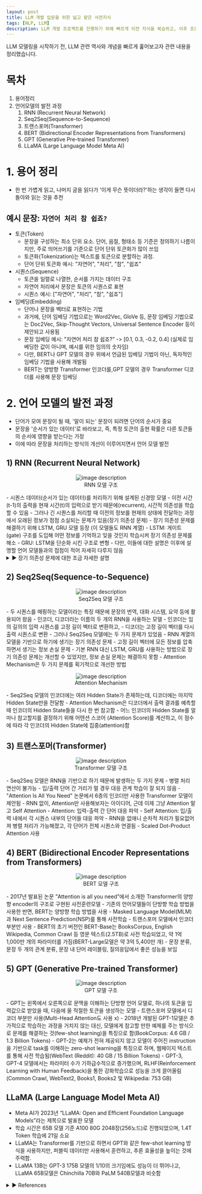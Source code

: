```yaml
---
layout: post
title: LLM 개발 입문을 위한 넓고 얕은 사전지식
tags: [NLP, LLM]
description: LLM 개발 프로젝트를 진행하기 위해 빠르게 이전 지식을 복습하고, 이후 프로젝트의 방향에 대한 감을 잡기 위해 빠르게 관련지식을 정리합니다.
---
```

LLM 모델링을 시작하기 전, LLM 관련 역사와 개념을 빠르게 훑어보고자 관련 내용을 정리했습니다.

# 목차
1. 용어정리
2. 언어모델의 발전 과정  
    1) RNN (Recurrent Neural Network)  
    2) Seq2Seq(Sequence-to-Sequence)  
    3) 트랜스포머(Transformer)  
    4) BERT (Bidirectional Encoder Representations from Transformers)  
    5) GPT (Generative Pre-trained Transformer)  
    6) LLaMA (Large Language Model Meta AI)


# 1. 용어 정리
- 한 번 가볍게 읽고, 나머지 글을 읽다가 '이게 무슨 뜻이더라?'하는 생각이 들면 다시 돌아와 읽는 것을 추천

## 예시 문장: `자연어 처리 참 쉽죠?`

- 토큰(Token)
    - 문장을 구성하는 최소 단위 요소. 단어, 음절, 형태소 등 기준은 정의하기 나름이지만, 주로 띄어쓰기를 기준으로 단어 단위 토큰화가 많이 쓰임
    - 토큰화(Tokenization)는 텍스트를 토큰으로 분할하는 과정.
    - 단어 단위 토큰화 예시: "자연어", "처리", "참", "쉽죠"
- 시퀀스(Sequence)
    - 토큰을 일렬로 나열한, 순서를 가지는 데이터 구조
    - 자연어 처리에서 문장은 토큰의 시퀀스로 표현
    - 시퀀스 예시: ["자연어", "처리", "참", "쉽죠"]
- 임베딩(Embedding)
    - 단어나 문장을 벡터로 표현하는 기법
    - 과거에, 단어 임베딩 기법으로는 Word2Vec, GloVe 등, 문장 임베딩 기법으로는 Doc2Vec, Skip-Thought Vectors, Universal Sentence Encoder 등이 제안되고 사용됨
    - 문장 임베딩 예시: "자연어 처리 참 쉽죠?" -> [0.1, 0.3, -0.2, 0.4] (실제로 임베딩한 값이 아니며, 예시를 위한 임의의 숫자임)
    - 다만, BERT나 GPT 모델의 경우 위에서 언급된 임베딩 기법이 아닌, 독자적인 임베딩 기법을 사용해 개발됨
    - BERT는 양방향 Transformer 인코더를,GPT 모델의 경우 Transformer 디코더를 사용해 문장 임베딩

# 2. 언어 모델의 발전 과정
- 단어가 모여 문장이 될 때, '말이 되는' 문장이 되려면 단어의 순서가 중요
- 문장을 '순서가 있는 데이터'로 바라보고, 즉, 특정 토큰의 출현 확률은 다른 토큰들의 순서에 영향을 받는다는 가정
- 이에 따라 문장을 처리하는 방식의 개선이 이루어지면서 언어 모델 발전

## 1) RNN (Recurrent Neural Network)
<div align="center" class="image-with-caption">
  <figure>
    <img src="/assets/img/illustration/2023-07-02_1.png" alt="image description">
    <figcaption>RNN 모델 구조</figcaption>
  </figure>
</div>
- 시퀀스 데이터(순서가 있는 데이터)를 처리하기 위해 설계된 신경망 모델
- 이전 시간(t-1)의 출력을 현재 시간(t)의 입력으로 받기 때문에(recurrent), 시간적 의존성을 학습할 수 있음
- 그러나 긴 시퀀스를 처리할 때 이전의 정보를 현재의 상태에 전달하는 과정에서 오래된 정보가 점점 소실되는 문제가 있음(장기 의존성 문제)  
- 장기 의존성 문제를 해결하기 위해 LSTM, GRU 모델 등장 (이 모델들도 RNN 계열)
    - LSTM: 게이트(gate) 구조를 도입해 어떤 정보를 기억하고 잊을 것인지 학습시켜 장기 의존성 문제를 해소
    - GRU: LSTM을 단순화 시킨 구조로 변형
    - 다만, 이들에 대한 설명은 이후에 설명할 언어 모델들과의 접점이 적어 자세히 다루지 않음

 <details>
<summary>▶ 장기 의존성 문제에 대한 조금 자세한 설명</summary>
<div markdown="1">
- 어떤 매커니즘으로 오래된 정보가 점점 손실되는걸까?
- t-1 시점을 기준으로, t 시점의 h(t), 즉 hidden state의 값은 아래와 같이 계산됨
$$h^{(t)}=\tau\left(Ux^{(t)}+Wh^{(t-1)}\right)$$
- t-2 시점을 기준으로, t 시점의 h(t)을 계산하는 식을 풀어쓰면 아래와 같이 표현됨
$$h^{(t)}=\tau\left[Ux^{(t)}+W\tau(Ux^{(t-1)}+Wh^{(t-2)})\right]$$
- 여기에서, τ[...]의 값은 [-1, 1] 이고, 이 값이 계속 곱해져 0으로 수렴하게 됨
    - feed-forward 시 이후의 시점으로 갈 수록 이전의 정보를 충분히 전달할 수 없고,
    - back-propagation 시 활성화 함수의 기울기가 0에 가깝거나(기울기 소실) 너무 큰 값이 발생할 수 있음(기울기 폭발)

h(t): 시간 t에서 메모리가 담고 있는 지난 시간 단계의 정보(hidden state)  
x(t): 시간 t에서의 입력값  
U: x(t)에 대한 가중치 행렬  
W: h(t-1)에 대한 가중지 행렬  
τ: 활성화 함수 (tanh 혹은 RELU 등)  
</div>
</details>


## 2) Seq2Seq(Sequence-to-Sequence)  
<div align="center" class="image-with-caption">
  <figure>
    <img src="/assets/img/illustration/2023-07-02_2.png" alt="image description">
    <figcaption>Seq2Seq 모델 구조</figcaption>
  </figure>
</div>
- 두 시퀀스를 매핑하는 모델이라는 특징 때문에 문장의 번역, 대화 시스템, 요약 등에 활용되어 왔음
- 인코더, 디코더라는 이름의 두 개의 RNN을 사용하는 모델
    - 인코더는 임의 길의의 입력 시퀀스를 고정 길이 벡터로 변환하고, 
    - 디코더는 고정 길이 벡터를 다시 출력 시퀀스로 변환
- 그러나 Seq2Seq 모델에는 두 가지 문제가 있었음
    - RNN 계열의 모델을 기반으로 하기에 생기는 장기 의존성 문제
    - 고정 길이 벡터에 모든 정보를 압축하면서 생기는 정보 손실 문제
- 기본 RNN 대신 LSTM, GRU를 사용하는 방법으로 장기 의존성 문제는 개선할 수 있었지만, 정보 손실 문제는 해결하지 못함
- Attention Mechanism은 두 가지 문제를 획기적으로 개선한 방법

<div align="center" class="image-with-caption">
  <figure>
    <img src="/assets/img/illustration/2023-07-02_3.png" alt="image description">
    <figcaption>Attention Mechanism</figcaption>
  </figure>
</div>
- Seq2Seq 모델의 인코더에는 여러 Hidden State가 존재하는데, 디코더에는 마지막 Hidden State만을 전달함
- Attention Mechanism은 디코더에서 출력 결과를 예측할 때 인코더의 Hidden State들을 다시 한 번 참고함
- 어느 인코더의 Hidden State를 얼마나 참고할지를 결정하기 위해 어텐션 스코어 (Attention Score)를 계산하고, 이 점수에 따라 각 인코더의 Hidden State에 집중(attention)함


## 3) 트랜스포머(Transformer)  
<div align="center" class="image-with-caption">
  <figure>
    <img src="/assets/img/illustration/2023-07-02_4.png" alt="image description">
    <figcaption>Transformer 모델 구조</figcaption>
  </figure>
</div>
- Seq2Seq 모델은 RNN을 기반으로 하기 때문에 발생하는 두 가지 문제
    - 병렬 처리 연산이 불가능
    - 입/출력 단어 간 거리가 멀 경우 대응 관계 학습이 잘 되지 않음
- "Attention Is All You Need" 논문에서 6층의 인코더만 사용한 Transformer 모델이 제안됨
- RNN 없이, Attention만 사용해보자는 아이디어, 근데 이제 그냥 Attention 말고 Self Attention
    - Attention: 입력-출력 간 단어 대응 파악
    - Self Attention: 입/출력 내에서 각 시퀀스 내부의 단어들 대응 파악
- RNN을 없애니 순차적 처리가 필요없어져 병렬 처리가 가능해졌고, 각 단어가 전체 시퀀스와 연결됨 
- Scaled Dot-Product Attention 사용

## 4) BERT (Bidirectional Encoder Representations from Transformers)  
<div align="center" class="image-with-caption">
  <figure>
    <img src="/assets/img/illustration/2023-07-02_5.png" alt="image description">
    <figcaption>BERT 모델 구조</figcaption>
  </figure>
</div>
- 2017년 발표된 논문 ”Attention is all you need”에서 소개한 Transformer의 양방향 encoder의 구조로 구현된 사전훈련모델
- 기존의 언어모델들이 단방향 학습 방법을 사용한 반면, BERT는 양방향 학습 방법을 사용
- Masked Language Model(MLM)과 Next Sentence Prediction(NSP)를 통해 사전학습
- 트랜스포머 모델에서 인코더 부분만 사용 
- BERT의 초기 버전인 BERT-Base는 BooksCorpus, English Wikipedia, Common Crawl 등 영문 텍스트(2.5TB)로 사전 학습되었고, 약 1억 1,000만 개의 파라미터를 가짐(BERT-Large모델은 약 3억 5,400만 개)
- 문장 분류, 문장 두 개의 관계 분류, 문장 내 단어 레이블링, 질의응답에서 좋은 성능을 보임

## 5) GPT (Generative Pre-trained Transformer)  
<div align="center" class="image-with-caption">
  <figure>
    <img src="/assets/img/illustration/2023-07-02_6.png" alt="image description">
    <figcaption>GPT 모델 구조</figcaption>
  </figure>
</div>
- GPT는 왼쪽에서 오른쪽으로 문맥을 이해하는 단방향 언어 모델로, 하나의 토큰을 입력값으로 받았을 때, 다음에 올 적절한 토큰을 생성하는 모델
- 트랜스포머 모델에서 디코더 부분만 사용(Multi-Head Attention도 사용 x)
- 2018년 개발된 GPT-1모델은 추가적으로 학습하는 과정을 거치지 않는 대신, 모델에게 참고할 만한 예제를 주는 방식으로 문제를 해결하는 것(few-shot learning)을 특징으로 함(BookCorpus: 4.6 GB / 1.3 Billion Tokens)
- GPT-2는 예제가 전혀 제공되지 않고 모델이 주어진 instruction을 기반으로 task를 이해하는 zero-shot learning을 특징으로 하며, 웹페이지 텍스트를 통해 사전 학습됨(WebText (Reddit): 40 GB / 15 Billion Tokens)
- GPT-3, GPT-4 모델에서는 파라미터 수가 기하급수적으로 증가했으며, RLHF(Reinforcement Learning with Human Feedback)을 통한 강화학습으로 성능을 크게 끌어올림 (Common Crawl, WebText2, Books1, Books2 및 Wikipedia: 753 GB)

## LLaMA (Large Language Model Meta AI)
- Meta AI가 2023년 “LLaMA: Open and Efficient Foundation Language Models”라는 제목으로 발표한 모델
- 학습 시간은 65B 모델 기준 A100 80G 2048장(256노드)로 진행되었으며, 1.4T Token 학습에 21일 소요
- LLaMA는 Transformer를 기반으로 하면서 GPT와 같은 few-shot learning 방식을 사용하지만, 퍼블릭 데이터만 사용해서 훈련하고, 추론 효율성을 높이는 것에 주력함. 
- LLaMA 13B는 GPT-3 175B 모델의 1/10의 크기임에도 성능이 더 뛰어나고, LLaMA 65B모델은 Chinchilla 70B와 PaLM 540B모델과 비슷함


 <details>
<summary>▶ References</summary>
<div markdown="1">
- https://yjjo.tistory.com/17
- https://techblog-history-younghunjo1.tistory.com/496
- https://arxiv.org/pdf/1706.03762.pdf
- https://blog.naver.com/sooftware/221784472231
- https://gaussian37.github.io/dl-concept-transformer/
- https://lena-voita.github.io/nlp_course/seq2seq_and_attention.html
</div>
</details>